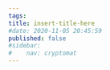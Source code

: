 ```yaml
---
tags:
title: insert-title-here
#date: 2020-11-05 20:45:59
published: false
#sidebar:
#    nav: cryptomat
---
```


<!-- TODO: Write an intro paragraph here -->

<!--more-->
